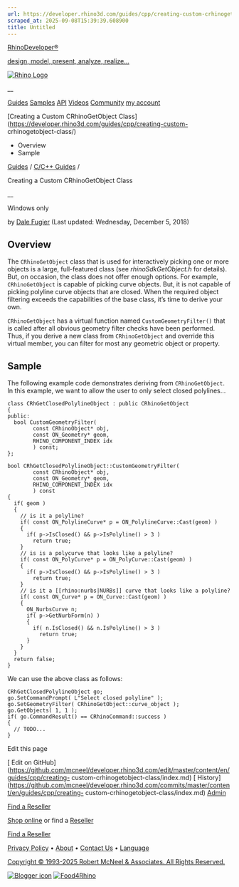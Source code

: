 ```yaml
---
url: https://developer.rhino3d.com/guides/cpp/creating-custom-crhinogetobject-class/
scraped_at: 2025-09-08T15:39:39.608900
title: Untitled
---
```


[RhinoDeveloper®](/)

[design, model, present, analyze, realize...](/)

[![Rhino Logo](https://developer.rhino3d.com/images/rhinodevlogo.png)](/)

__

[Guides](https://developer.rhino3d.com/guides)
[Samples](https://developer.rhino3d.com/samples)
[API](https://developer.rhino3d.com/api)
[Videos](https://developer.rhino3d.com/videos)
[Community](https://discourse.mcneel.com/c/rhino-developer) [my account
](https://www.rhino3d.com/my-account/ "Manage your account, licenses, and
teams")

[Creating a Custom CRhinoGetObject
Class](https://developer.rhino3d.com/guides/cpp/creating-custom-
crhinogetobject-class/)

  * Overview
  * Sample

[Guides](https://developer.rhino3d.com/en/guides/) / [C/C++
Guides](https://developer.rhino3d.com/en/guides/cpp/) /

Creating a Custom CRhinoGetObject Class

__

Windows only

by [Dale Fugier](https://discourse.mcneel.com/u/dale/) (Last updated:
Wednesday, December 5, 2018)

## Overview

The `CRhinoGetObject` class that is used for interactively picking one or more
objects is a large, full-featured class (see _rhinoSdkGetObject.h_ for
details). But, on occasion, the class does not offer enough options. For
example, `CRhinoGetObject` is capable of picking curve objects. But, it is not
capable of picking polyline curve objects that are closed. When the required
object filtering exceeds the capabilities of the base class, it’s time to
derive your own.

`CRhinoGetObject` has a virtual function named `CustomGeometryFilter()` that
is called after all obvious geometry filter checks have been performed. Thus,
if you derive a new class from `CRhinoGetObject` and override this virtual
member, you can filter for most any geometric object or property.

## Sample

The following example code demonstrates deriving from `CRhinoGetObject`. In
this example, we want to allow the user to only select closed polylines…

    
    
    class CRhGetClosedPolylineObject : public CRhinoGetObject
    {
    public:
      bool CustomGeometryFilter(
            const CRhinoObject* obj,
            const ON_Geometry* geom,
            RHINO_COMPONENT_INDEX idx
            ) const;
    };
    
    bool CRhGetClosedPolylineObject::CustomGeometryFilter(
            const CRhinoObject* obj,
            const ON_Geometry* geom,
            RHINO_COMPONENT_INDEX idx
            ) const
    {
      if( geom )
      {
        // is it a polyline?
        if( const ON_PolylineCurve* p = ON_PolylineCurve::Cast(geom) )
        {
          if( p->IsClosed() && p->IsPolyline() > 3 )
            return true;
        }
        // is is a polycurve that looks like a polyline?
        if( const ON_PolyCurve* p = ON_PolyCurve::Cast(geom) )
        {
          if( p->IsClosed() && p->IsPolyline() > 3 )
            return true;
        }
        // is it a [[rhino:nurbs|NURBs]] curve that looks like a polyline?
        if( const ON_Curve* p = ON_Curve::Cast(geom) )
        {
          ON_NurbsCurve n;
          if( p->GetNurbForm(n) )
          {
            if( n.IsClosed() && n.IsPolyline() > 3 )
              return true;
          }
        }
      }
      return false;
    }
    

We can use the above class as follows:

    
    
    CRhGetClosedPolylineObject go;
    go.SetCommandPrompt( L"Select closed polyline" );
    go.SetGeometryFilter( CRhinoGetObject::curve_object );
    go.GetObjects( 1, 1 );
    if( go.CommandResult() == CRhinoCommand::success )
    {
      // TODO...
    }
    

Edit this page

[ Edit on
GitHub](https://github.com/mcneel/developer.rhino3d.com/edit/master/content/en/guides/cpp/creating-
custom-crhinogetobject-class/index.md) [
History](https://github.com/mcneel/developer.rhino3d.com/commits/master/content/en/guides/cpp/creating-
custom-crhinogetobject-class/index.md) [
Admin](https://developer.rhino3d.com/admin)

[Find a Reseller](https://www.rhino3d.com/sales)

[Shop online](https://www.rhino3d.com/store) or find a
[Reseller](https://www.rhino3d.com/sales)

[Find a Reseller](https://www.rhino3d.com/sales)

[Privacy Policy](https://www.rhino3d.com/privacy) •
[About](https://www.rhino3d.com/mcneel/about) • [Contact
Us](https://www.rhino3d.com/mcneel/contact) • [
Language](https://www.rhino3d.com/language "Change to a different region or
language")

[Copyright © 1993-2025 Robert McNeel & Associates. All Rights
Reserved.](https://www.rhino3d.com/mcneel/about)

[](https://www.facebook.com/McNeelRhinoceros/)
[](https://twitter.com/bobmcneel) [](https://www.linkedin.com/groups/75313/)
[](https://www.youtube.com/user/RhinoGuide/videos) [](https://vimeo.com/rhino)
[![Blogger
icon](https://developer.rhino3d.com/images/blogger.svg)](http://blog.rhino3d.com/)
[![Food4Rhino](https://developer.rhino3d.com/images/f4r_icon_01.svg)](https://www.food4rhino.com)

